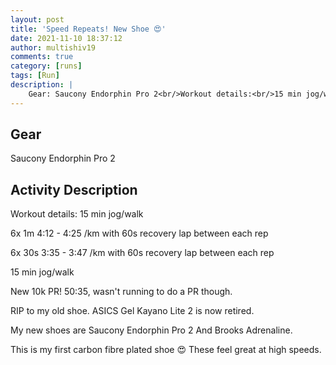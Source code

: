 ```yaml
---
layout: post
title: 'Speed Repeats! New Shoe 😍'
date: 2021-11-10 18:37:12
author: multishiv19
comments: true
category: [runs]
tags: [Run]
description: |
    Gear: Saucony Endorphin Pro 2<br/>Workout details:<br/>15 min jog/walk<br/><br/>6x 1m 4:12 - 4:25 /km with 60s recovery lap between each rep<br/><br/>6x 30s 3:35 - 3:47 /km with 60s recovery lap between each rep<br/><br/>15 min jog/walk<br/><br/><br/>New 10k PR! 50:35, wasn't running to do a PR though. <br/><br/>RIP to my old shoe. ASICS Gel Kayano Lite 2 is now retired. <br/><br/>My new shoes are Saucony Endorphin Pro 2<br/>And Brooks Adrenaline. <br/><br/>This is my first carbon fibre plated shoe 😍<br/>These feel great at high speeds. <br/>
---
```


## Gear
Saucony Endorphin Pro 2

## Activity Description
Workout details:
15 min jog/walk

6x 1m 4:12 - 4:25 /km with 60s recovery lap between each rep

6x 30s 3:35 - 3:47 /km with 60s recovery lap between each rep

15 min jog/walk


New 10k PR! 50:35, wasn't running to do a PR though. 

RIP to my old shoe. ASICS Gel Kayano Lite 2 is now retired. 

My new shoes are Saucony Endorphin Pro 2
And Brooks Adrenaline. 

This is my first carbon fibre plated shoe 😍
These feel great at high speeds. 



<div width='100%' class='strava-embed-placeholder' data-embed-type='activity' data-embed-id='6237052148'></div>
<script src='https://strava-embeds.com/embed.js'></script>
